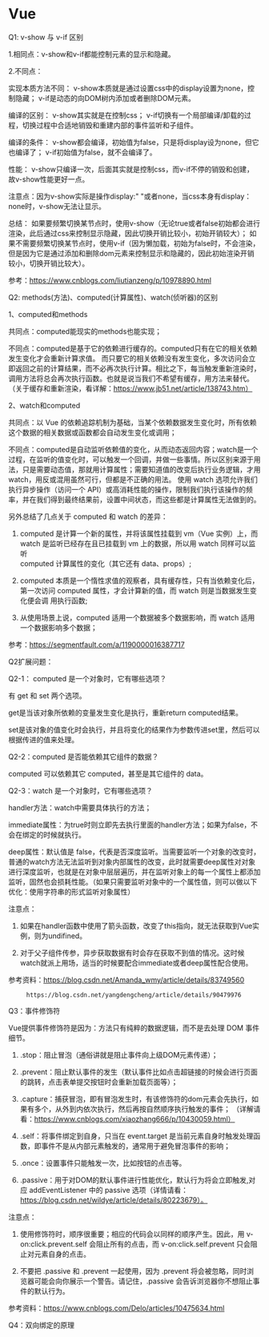 # Vue
Q1: v-show 与 v-if 区别

1.相同点：v-show和v-if都能控制元素的显示和隐藏。

2.不同点：

实现本质方法不同：
v-show本质就是通过设置css中的display设置为none，控制隐藏；
v-if是动态的向DOM树内添加或者删除DOM元素。

编译的区别：
v-show其实就是在控制css；
v-if切换有一个局部编译/卸载的过程，切换过程中合适地销毁和重建内部的事件监听和子组件。

编译的条件：
v-show都会编译，初始值为false，只是将display设为none，但它也编译了；
v-if初始值为false，就不会编译了。

性能：
v-show只编译一次，后面其实就是控制css，而v-if不停的销毁和创建，故v-show性能更好一点。

注意点：因为v-show实际是操作display:" "或者none，当css本身有display：none时，v-show无法让显示。

总结：
如果要频繁切换某节点时，使用v-show（无论true或者false初始都会进行渲染，此后通过css来控制显示隐藏，因此切换开销比较小，初始开销较大）；
如果不需要频繁切换某节点时，使用v-if（因为懒加载，初始为false时，不会渲染，但是因为它是通过添加和删除dom元素来控制显示和隐藏的，因此初始渲染开销较小，切换开销比较大）。

参考：https://www.cnblogs.com/liutianzeng/p/10978890.html


Q2: methods(方法)、computed(计算属性)、watch(侦听器)的区别

1、computed和methods

共同点：computed能现实的methods也能实现；

不同点：computed是基于它的依赖进行缓存的。computed只有在它的相关依赖发生变化才会重新计算求值。 而只要它的相关依赖没有发生变化，多次访问会立即返回之前的计算结果，而不必再次执行计算。相比之下，每当触发重新渲染时，调用方法将总会再次执行函数。也就是说当我们不希望有缓存，用方法来替代。（关于缓存和重新渲染，看详解：https://www.jb51.net/article/138743.htm）

2、watch和computed

共同点：以 Vue 的依赖追踪机制为基础，当某个依赖数据发生变化时，所有依赖这个数据的相关数据或函数都会自动发生变化或调用；

不同点：computed是自动监听依赖值的变化，从而动态返回内容；watch是一个过程，在监听的值变化时，可以触发一个回调，并做一些事情。所以区别来源于用法，只是需要动态值，那就用计算属性；需要知道值的改变后执行业务逻辑，才用 watch，用反或混用虽然可行，但都是不正确的用法。
使用 watch 选项允许我们执行异步操作（访问一个 API）或高消耗性能的操作，限制我们执行该操作的频率，并在我们得到最终结果前，设置中间状态，而这些都是计算属性无法做到的。

另外总结了几点关于 computed 和 watch 的差异：

  1. computed 是计算一个新的属性，并将该属性挂载到 vm（Vue 实例）上，而 watch 是监听已经存在且已挂载到 vm 上的数据，所以用 watch 同样可以监听  
      computed 计算属性的变化（其它还有 data、props）;

  2. computed 本质是一个惰性求值的观察者，具有缓存性，只有当依赖变化后，第一次访问 computed 属性，才会计算新的值，而 watch 则是当数据发生变化便会调
      用执行函数;
      
  3. 从使用场景上说，computed 适用一个数据被多个数据影响，而 watch 适用一个数据影响多个数据；
  
  参考：https://segmentfault.com/a/1190000016387717

Q2扩展问题：

Q2-1： computed 是一个对象时，它有哪些选项？

有 get 和 set 两个选项。

get是当该对象所依赖的变量发生变化是执行，重新return computed结果。

set是该对象的值变化时会执行，并且将变化的结果作为参数传进set里，然后可以根据传进的值来处理。

Q2-2：computed 是否能依赖其它组件的数据？

computed 可以依赖其它 computed，甚至是其它组件的 data。

Q2-3：watch 是一个对象时，它有哪些选项？

handler方法：watch中需要具体执行的方法；

immediate属性：为true时则立即先去执行里面的handler方法；如果为false，不会在绑定的时候就执行。

deep属性：默认值是 false，代表是否深度监听。当需要监听一个对象的改变时，普通的watch方法无法监听到对象内部属性的改变，此时就需要deep属性对对象进行深度监听，也就是在对象中层层遍历，并在监听对象上的每一个属性上都添加监听，固然也会损耗性能。（如果只需要监听对象中的一个属性值，则可以做以下优化：使用字符串的形式监听对象属性）

注意点：

1. 如果在handler函数中使用了箭头函数，改变了this指向，就无法获取到Vue实例，则为undifined。

2. 对于父子组件传参，异步获取数据有时会存在获取不到值的情况。这时候watch就派上用场，适当的时候要配合immediate或者deep属性配合使用。

参考资料：https://blog.csdn.net/Amanda_wmy/article/details/83749560

         https://blog.csdn.net/yangdengcheng/article/details/90479976


Q3：事件修饰符

Vue提供事件修饰符是因为：方法只有纯粹的数据逻辑，而不是去处理 DOM 事件细节。

1. .stop：阻止冒泡（通俗讲就是阻止事件向上级DOM元素传递）；

2. .prevent：阻止默认事件的发生（默认事件比如点击超链接的时候会进行页面的跳转，点击表单提交按钮时会重新加载页面等）；

3. .capture：捕获冒泡，即有冒泡发生时，有该修饰符的dom元素会先执行，如果有多个，从外到内依次执行，然后再按自然顺序执行触发的事件；
    （详解请看：https://www.cnblogs.com/xiaozhang666/p/10430059.html）
    
4. .self：将事件绑定到自身，只当在 event.target 是当前元素自身时触发处理函数，即事件不是从内部元素触发的，通常用于避免冒泡事件的影响；

5. .once：设置事件只能触发一次，比如按钮的点击等。

6. .passive：用于对DOM的默认事件进行性能优化，默认行为将会立即触发,对应 addEventListener 中的 passive 选项（详情请看：https://blog.csdn.net/wildye/article/details/80223679）。

注意点：

1. 使用修饰符时，顺序很重要；相应的代码会以同样的顺序产生。因此，用 v-on:click.prevent.self 会阻止所有的点击，而 v-on:click.self.prevent 只会阻止对元素自身的点击。

2. 不要把 .passive 和 .prevent 一起使用，因为 .prevent 将会被忽略，同时浏览器可能会向你展示一个警告。请记住，.passive 会告诉浏览器你不想阻止事件的默认行为。

参考资料：https://www.cnblogs.com/Delo/articles/10475634.html

Q4：双向绑定的原理
